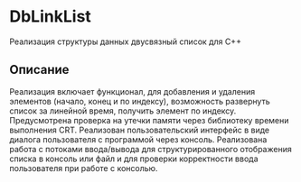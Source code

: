 # DbLinkList
Реализация структуры данных двусвязный список для C++
## Описание
Реализация включает функционал, для добавления и удаления элементов (начало, конец и по индексу), возможность развернуть список за линейной время, получить элемент по индексу. Предусмотрена проверка на утечки памяти через библиотеку времени выполнения CRT. Реализован пользовательский интерфейс в виде диалога пользователя с программой через консоль. Реализована работа с потоками ввода/вывода для структурированного отображения списка в консоль или файл и для проверки корректности ввода пользователя при работе с консолью.
